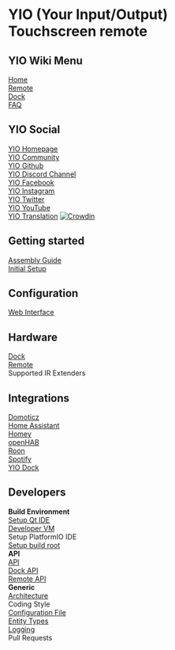 # YIO (Your Input/Output) Touchscreen remote

## YIO Wiki Menu

[Home](../../wiki/home)  
[Remote](../../wiki/info-remote)  
[Dock](../../wiki/info-Dock)  
[FAQ](../../wiki/FAQ)

## YIO Social

[YIO Homepage](https://yio-remote.com)  
[YIO Community](https://community.yio-remote.com/)  
[YIO Github](https://github.com/YIO-Remote)  
[YIO Discord Channel](http://chat.yio-remote.com)  
[YIO Facebook](https://www.facebook.com/YIOremote)  
[YIO Instagram](https://www.instagram.com/yioremote/)  
[YIO Twitter](https://twitter.com/yioremote)  
[YIO YouTube](http://video.yio-remote.com/)  
[YIO Translation](https://translate.yio-remote.com) [![Crowdin](https://d322cqt584bo4o.cloudfront.net/yio-remote-translation/localized.svg)](https://crowdin.com/project/yio-remote-translation)

## Getting started

[Assembly Guide](../../wiki/gettingstarted-assembly_guide)  
[Initial Setup](../../wiki/gettingstarted-initial_setup)

## Configuration

[Web Interface](../../wiki/configuration-webInterface)  

## Hardware

[Dock](../../wiki/hardware-dock)  
[Remote](../../wiki/hardware-remote)  
Supported IR Extenders  

## Integrations

[Domoticz](../../wiki/integration-domoticz)  
[Home Assistant](../../wiki/integration-homeAssistant)  
[Homey](../../wiki/integration-homey)  
[openHAB](../../wiki/integration-openHAB)  
[Roon](../../wiki/integration-roon)  
[Spotify](../../wiki/integration-spotify)  
[YIO Dock](../../wiki/integration-YIOdock)  

## Developers

**Build Environment**  
[Setup Qt IDE](../../wiki/developer-qt_ide)  
[Developer VM](developer-vm)  
Setup PlatformIO IDE  
[Setup build root](../../wiki/developer-build_root)  
**API**  
[API](../../wiki/developer-API)  
[Dock API](../../wiki/developer-API#yio-remote-api)  
[Remote API](../../wiki/developer-API#yio-remote-api)  
**Generic**  
[Architecture](../../wiki/developer-architecture)  
Coding Style  
[Configuration File](../../wiki/developer-config-json)  
[Entity Types](../../wiki/developer-entity-types)  
[Logging](../../wiki/Logging)  
Pull Requests  
